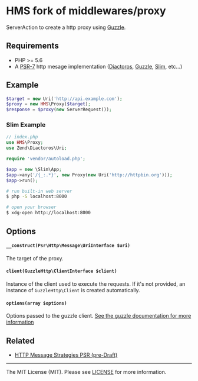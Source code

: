 # HMS fork of middlewares/proxy

ServerAction to create a http proxy using [Guzzle](https://github.com/guzzle/guzzle).

## Requirements

* PHP >= 5.6
* A [PSR-7](https://packagist.org/providers/psr/http-message-implementation) http mesage implementation ([Diactoros](https://github.com/zendframework/zend-diactoros), [Guzzle](https://github.com/guzzle/psr7), [Slim](https://github.com/slimphp/Slim), etc...)

## Example

```php
$target = new Uri('http://api.example.com');
$proxy = new HMS\Proxy($target);
$response = $proxy(new ServerRequest());
```

### Slim Example

```php
// index.php
use HMS\Proxy;
use Zend\Diactoros\Uri;

require 'vendor/autoload.php';

$app = new \Slim\App;
$app->any('/{_:.*}', new Proxy(new Uri('http://httpbin.org')));
$app->run();
```

```sh
# run built-in web server
$ php -S localhost:8000

# open your browser
$ xdg-open http://localhost:8000
```

## Options

#### `__construct(Psr\Http\Message\UriInterface $uri)`

The target of the proxy.

#### `client(GuzzleHttp\ClientInterface $client)`

Instance of the client used to execute the requests. If it's not provided, an instance of `GuzzleHttp\Client` is created automatically.

#### `options(array $options)`

Options passed to the guzzle client. [See the guzzle documentation for more information](http://docs.guzzlephp.org/en/latest/request-options.html)

## Related

* [HTTP Message Strategies PSR (pre-Draft)](https://github.com/http-message-strategies-interop/fig-standards/tree/http-message-strategies/proposed/http-message-strategies)

---

The MIT License (MIT). Please see [LICENSE](LICENSE) for more information.
